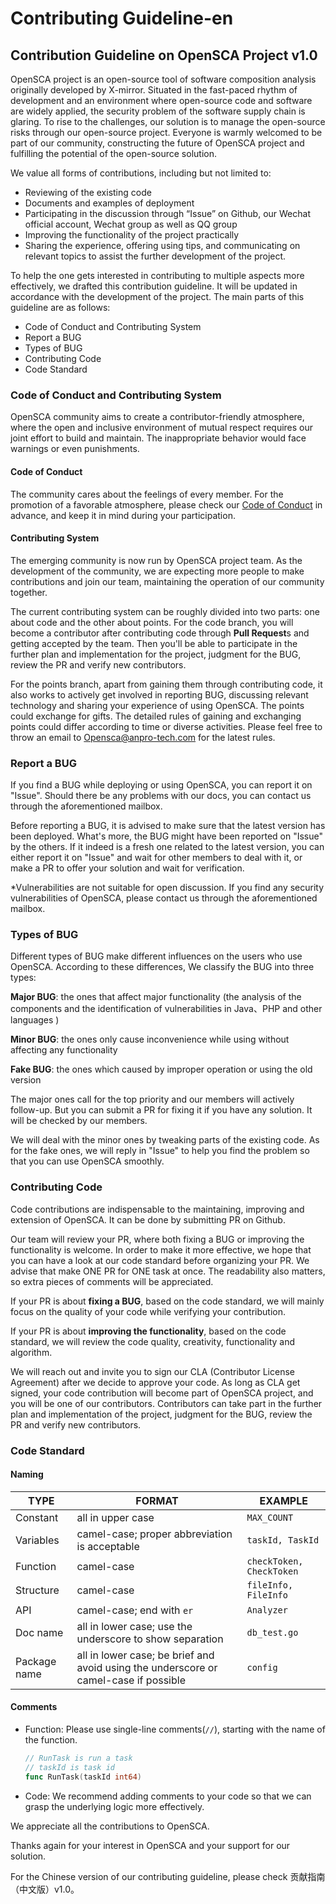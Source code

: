 # Contributing Guideline-en

## Contribution Guideline on OpenSCA Project v1.0

OpenSCA project is an open-source tool of software composition analysis originally developed by X-mirror. Situated in the fast-paced rhythm of development and an environment where open-source code and software are widely applied, the security problem of the software supply chain is glaring. To rise to the challenges, our solution is to manage the open-source risks through our open-source project. Everyone is warmly welcomed to be part of our community, constructing the future of OpenSCA project and fulfilling the potential of the open-source solution.

We value all forms of contributions, including but not limited to:

- Reviewing of the existing code
- Documents and examples of deployment
- Participating in the discussion through “Issue” on Github, our Wechat official account, Wechat group as well as QQ group 
- Improving the functionality of the project practically 
- Sharing the experience, offering using tips, and communicating on relevant topics to assist the further development of the project.

To help the one gets interested in contributing to multiple aspects more effectively, we drafted this contribution guideline. It will be updated in accordance with the development of the project. The main parts of this guideline are as follows:

- Code of Conduct and Contributing System
- Report a BUG
- Types of BUG
- Contributing Code
- Code Standard

### Code of Conduct and Contributing System

OpenSCA community aims to create a contributor-friendly atmosphere, where the open and inclusive environment of mutual respect requires our joint effort to build and maintain. The inappropriate behavior would face warnings or even punishments.

#### Code of Conduct

The community cares about the feelings of every member. For the promotion of a favorable atmosphere, please check our [Code of Conduct](https://github.com/XmirrorSecurity/OpenSCA-cli/blob/master/docs/CODE_OF_CONDUCT.md) in advance, and keep it in mind during your participation.

#### Contributing System

The emerging community is now run by OpenSCA project team. As the development of the community, we are expecting more people to make contributions and join our team, maintaining the operation of our community together.

The current contributing system can be roughly divided into two parts: one about code and the other about points. For the code branch, you will become a contributor after contributing code through **Pull Request**s and getting accepted by the team. Then you'll be able to participate in the further plan and implementation for the project, judgment for the BUG, review the PR and verify new contributors.

For the points branch, apart from gaining them through contributing code, it also works to actively get involved in reporting BUG, discussing relevant technology and sharing your experience of using OpenSCA. The points could exchange for gifts. The detailed rules of gaining and exchanging points could differ according to time or diverse activities. Please feel free to throw an email to Opensca@anpro-tech.com for the latest rules. 

### Report a BUG

If you find a BUG while deploying or using OpenSCA, you can report it on "Issue". Should there be any problems with our docs, you can contact us through the aforementioned mailbox.

Before reporting a BUG, it is advised to make sure that the latest version has been deployed. What's more, the BUG might have been reported on "Issue" by the others. If it indeed is a fresh one related to the latest version, you can either report it on "Issue" and wait for other members to deal with it, or make a PR to offer your solution and wait for verification.

*Vulnerabilities are not suitable for open discussion. If you find any security vulnerabilities of OpenSCA, please contact us through the aforementioned mailbox. 

### Types of BUG

Different types of BUG make different influences on the users who use OpenSCA. According to these differences, We classify the BUG into three types:

**Major BUG**: the ones that affect major functionality (the analysis of the components and the identification of vulnerabilities in Java、PHP and other languages )

**Minor BUG**: the ones only cause inconvenience while using without affecting any functionality

**Fake BUG**: the ones which caused by improper operation or using the old version

The major ones call for the top priority and our members will actively follow-up. But you can submit a PR for fixing it if you have any solution. It will be checked by our members. 

We will deal with the minor ones by tweaking parts of the existing code. As for the fake ones, we will reply in "Issue" to help you find the problem so that you can use OpenSCA smoothly.

### Contributing Code

Code contributions are indispensable to the maintaining, improving and extension of OpenSCA. It can be done by submitting PR on Github.

Our team will review your PR, where both fixing a BUG or improving the functionality is welcome. In order to make it more effective, we hope that you can have a look at our code standard before organizing your PR. We advise that make ONE PR for ONE task at once. The readability also matters, so extra pieces of comments will be appreciated.

If your PR is about **fixing a BUG**, based on the code standard, we will mainly focus on the quality of your code while verifying your contribution.

If your PR is about **improving the functionality**, based on the code standard, we will review the code quality, creativity, functionality and algorithm.

We will reach out and invite you to sign our CLA (Contributor License Agreement) after we decide to approve your code. As long as CLA get signed, your code contribution will become part of OpenSCA project, and you will be one of our contributors. Contributors can take part in the further plan and implementation of the project, judgment for the BUG, review the PR and verify new contributors.

### Code Standard

#### Naming  

| TYPE         | FORMAT                                                       | EXAMPLE                  |
| ------------ | ------------------------------------------------------------ | ------------------------ |
| Constant     | all in upper case                                            | `MAX_COUNT`              |
| Variables    | camel-case; proper abbreviation is acceptable                | `taskId, TaskId`         |
| Function     | camel-case                                                   | `checkToken, CheckToken` |
| Structure    | camel-case                                                   | `fileInfo, FileInfo`     |
| API          | camel-case; end with `er`                                    | `Analyzer`               |
| Doc name     | all in lower case; use the underscore to show separation     | `db_test.go`             |
| Package name | all in lower case; be brief and avoid using the underscore or camel-case if possible | `config`                 |

#### Comments

- Function: Please use single-line comments(`//`), starting with the name of the function.

  ```go
  // RunTask is run a task
  // taskId is task id
  func RunTask(taskId int64)
  ```

- Code: We recommend adding comments to your code so that we can grasp the underlying logic more effectively.



We appreciate all the contributions to OpenSCA.

Thanks again for your interest in OpenSCA and your support for our solution.

For the Chinese version of our contributing guideline, please check 贡献指南（中文版）v1.0。
